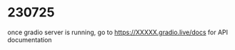 

# 230725

once gradio server is running, go to https://XXXXX.gradio.live/docs for API documentation

